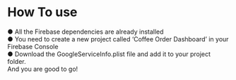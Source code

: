 # How To use
● All the Firebase dependencies are already installed <br />
● You need to create a new project called ‘Coffee Order Dashboardʼ in your Firebase Console <br />
● Download the GoogleServiceInfo.plist file and add it to your project folder. <br />
And you are good to go!
